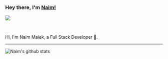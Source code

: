 ### Hey there, I'm [Naim!](https://naimmalek.github.io) 

![](https://visitor-badge.glitch.me/badge?page_id=naimmalek.naimmalek)

<br />

Hi, I'm Naim Malek, a Full Stack Developer 🚀.
<br />

---

![Naim's github stats](https://github-readme-stats.vercel.app/api?username=naimmalek&show_icons=true&hide_border=true)

